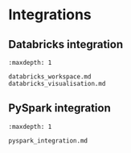 # Integrations


## Databricks integration

```{toctree}
:maxdepth: 1

databricks_workspace.md
databricks_visualisation.md
```


## PySpark integration

```{toctree}
:maxdepth: 1

pyspark_integration.md
```
